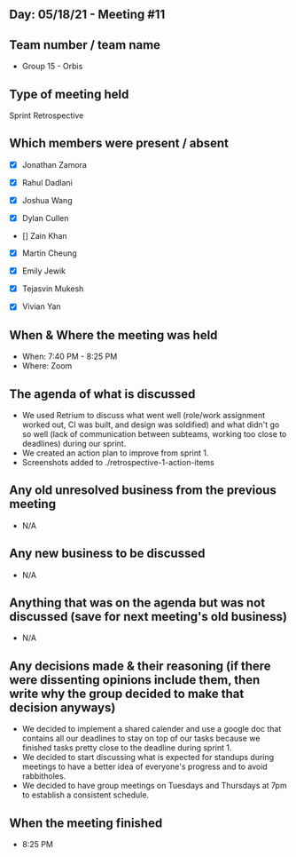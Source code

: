 ## Day: 05/18/21 - Meeting #11

## Team number / team name
- Group 15 - Orbis
## Type of meeting held
Sprint Retrospective
## Which members were present / absent
- [x] Jonathan Zamora

- [x] Rahul Dadlani

- [x] Joshua Wang

- [x] Dylan Cullen

- [] Zain Khan

- [x] Martin Cheung

- [x] Emily Jewik

- [x] Tejasvin Mukesh

- [x] Vivian Yan
## When & Where the meeting was held
- When: 7:40 PM - 8:25 PM
- Where: Zoom
## The agenda of what is discussed
- We used Retrium to discuss what went well (role/work assignment worked out, CI was built, and design was soldified) and what didn't go so well (lack of communication between subteams, working too close to deadlines) during our sprint.
- We created an action plan to improve from sprint 1.
- Screenshots added to ./retrospective-1-action-items
  
## Any old unresolved business from the previous meeting
- N/A
## Any new business to be discussed
- N/A
## Anything that was on the agenda but was not discussed (save for next meeting's old business)
- N/A
## Any decisions made & their reasoning (if there were dissenting opinions include them, then write why the group decided to make that decision anyways)
- We decided to implement a shared calender and use a google doc that contains all our deadlines to stay on top of our tasks because we finished tasks pretty close to the deadline during sprint 1. 
- We decided to start discussing what is expected for standups during meetings to have a better idea of everyone's progress and to avoid rabbitholes.
- We decided to have group meetings on Tuesdays and Thursdays at 7pm to establish a consistent schedule. 
## When the meeting finished
-  8:25 PM
